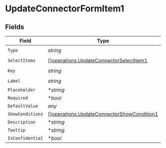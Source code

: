 # UpdateConnectorFormItem1


## Fields

| Field                                                                                                  | Type                                                                                                   | Required                                                                                               | Description                                                                                            | Example                                                                                                |
| ------------------------------------------------------------------------------------------------------ | ------------------------------------------------------------------------------------------------------ | ------------------------------------------------------------------------------------------------------ | ------------------------------------------------------------------------------------------------------ | ------------------------------------------------------------------------------------------------------ |
| `Type`                                                                                                 | *string*                                                                                               | :heavy_check_mark:                                                                                     | N/A                                                                                                    |                                                                                                        |
| `SelectItems`                                                                                          | [][operations.UpdateConnectorSelectItem1](../../models/operations/updateconnectorselectitem1.md)       | :heavy_check_mark:                                                                                     | N/A                                                                                                    |                                                                                                        |
| `Key`                                                                                                  | *string*                                                                                               | :heavy_check_mark:                                                                                     | N/A                                                                                                    |                                                                                                        |
| `Label`                                                                                                | *string*                                                                                               | :heavy_check_mark:                                                                                     | N/A                                                                                                    |                                                                                                        |
| `Placeholder`                                                                                          | **string*                                                                                              | :heavy_minus_sign:                                                                                     | N/A                                                                                                    |                                                                                                        |
| `Required`                                                                                             | **bool*                                                                                                | :heavy_minus_sign:                                                                                     | N/A                                                                                                    |                                                                                                        |
| `DefaultValue`                                                                                         | *any*                                                                                                  | :heavy_minus_sign:                                                                                     | N/A                                                                                                    | {}                                                                                                     |
| `ShowConditions`                                                                                       | [][operations.UpdateConnectorShowCondition1](../../models/operations/updateconnectorshowcondition1.md) | :heavy_minus_sign:                                                                                     | N/A                                                                                                    |                                                                                                        |
| `Description`                                                                                          | **string*                                                                                              | :heavy_minus_sign:                                                                                     | N/A                                                                                                    |                                                                                                        |
| `Tooltip`                                                                                              | **string*                                                                                              | :heavy_minus_sign:                                                                                     | N/A                                                                                                    |                                                                                                        |
| `IsConfidential`                                                                                       | **bool*                                                                                                | :heavy_minus_sign:                                                                                     | N/A                                                                                                    |                                                                                                        |